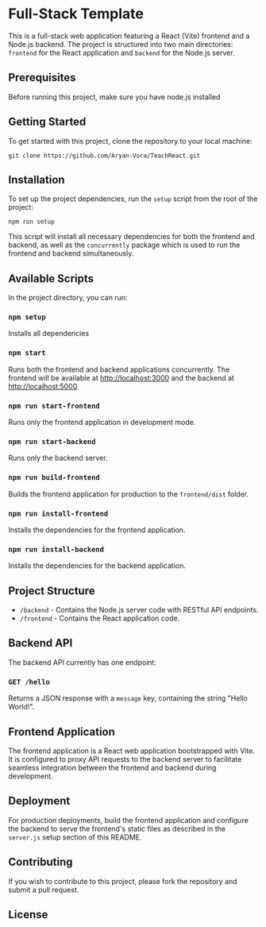# Full-Stack Template

This is a full-stack web application featuring a React (Vite) frontend and a Node.js backend. The project is structured into two main directories: `frontend` for the React application and `backend` for the Node.js server.

## Prerequisites

Before running this project, make sure you have node.js installed

## Getting Started

To get started with this project, clone the repository to your local machine:

```
git clone https://github.com/Aryan-Vora/TeachReact.git
```

## Installation

To set up the project dependencies, run the `setup` script from the root of the project:

```
npm run setup
```

This script will install all necessary dependencies for both the frontend and backend, as well as the `concurrently` package which is used to run the frontend and backend simultaneously.

## Available Scripts

In the project directory, you can run:

### `npm setup`

Installs all dependencies

### `npm start`

Runs both the frontend and backend applications concurrently. The frontend will be available at [http://localhost:3000](http://localhost:3000) and the backend at [http://localhost:5000](http://localhost:5000).

### `npm run start-frontend`

Runs only the frontend application in development mode.

### `npm run start-backend`

Runs only the backend server.

### `npm run build-frontend`

Builds the frontend application for production to the `frontend/dist` folder.

### `npm run install-frontend`

Installs the dependencies for the frontend application.

### `npm run install-backend`

Installs the dependencies for the backend application.

## Project Structure

- `/backend` - Contains the Node.js server code with RESTful API endpoints.
- `/frontend` - Contains the React application code.

## Backend API

The backend API currently has one endpoint:

### `GET /hello`

Returns a JSON response with a `message` key, containing the string "Hello World!".

## Frontend Application

The frontend application is a React web application bootstrapped with Vite. It is configured to proxy API requests to the backend server to facilitate seamless integration between the frontend and backend during development.

## Deployment

For production deployments, build the frontend application and configure the backend to serve the frontend's static files as described in the `server.js` setup section of this README.

## Contributing

If you wish to contribute to this project, please fork the repository and submit a pull request.

## License
